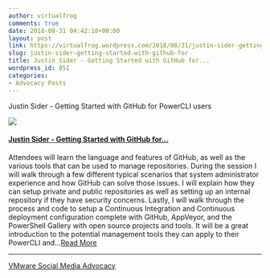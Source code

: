 ```yaml
---
author: virtualfrog
comments: true
date: 2018-08-31 04:42:18+00:00
layout: post
link: https://virtualfrog.wordpress.com/2018/08/31/justin-sider-getting-started-with-github-for/
slug: justin-sider-getting-started-with-github-for
title: Justin Sider - Getting Started with GitHub for...
wordpress_id: 851
categories:
- Advocacy Posts
---
```


Justin Sider - Getting Started with GitHub for PowerCLI users

[![](https://d3utlhu53nfcwz.cloudfront.net/171901/cdnImage/article/e6c34b1f-a1fa-4b9a-85bf-3719d95c48d7/?size=Box320)](http://bit.ly/2on6onA)


#### [Justin Sider - Getting Started with GitHub for...](http://bit.ly/2on6onA)


Attendees will learn the language and features of GitHub, as well as the various tools that can be used to manage repositories. During the session I will walk through a few different typical scenarios that system administrator experience and how GitHub can solve those issues. I will explain how they can setup private and public repositories as well as setting up an internal repository if they have security concerns. Lastly, I will walk through the process and code to setup a Continuous Integration and Continuous deployment configuration complete with GitHub, AppVeyor, and the PowerShell Gallery with open source projects and tools. It will be a great introduction to the potential management tools they can apply to their PowerCLI and...[Read More](http://bit.ly/2on6onA)



* * *



[VMware Social Media Advocacy](http://advocacy.vmware.com)
